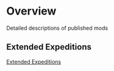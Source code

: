 # Overview

Detailed descriptions of published mods

## Extended Expeditions
[Extended Expeditions](https://github.com/Qurila/extended_mod_descriptions/blob/main/extended_expeditions.md)
